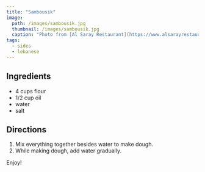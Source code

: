 ```yaml
---
title: "Sambousik"
image: 
  path: /images/sambousik.jpg
  thumbnail: /images/sambousik.jpg
  caption: "Photo from [Al Saray Restaurant](https://www.alsarayrestaurant.com/chef-recommendation/meat-sambousek/)"
tags:
  - sides
  - lebanese
---
```


## Ingredients

* 4 cups flour
* 1/2 cup oil
* water
* salt

## Directions

1. Mix everything together besides water to make dough.
2. While making dough, add water gradually.

Enjoy!
